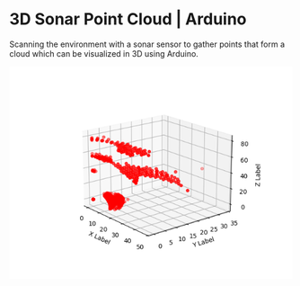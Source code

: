 # 3D Sonar Point Cloud | Arduino
 Scanning the environment with a sonar sensor to gather points that form a cloud which can be visualized in 3D using Arduino.

 ![Example Plot](Figure_1.png)

